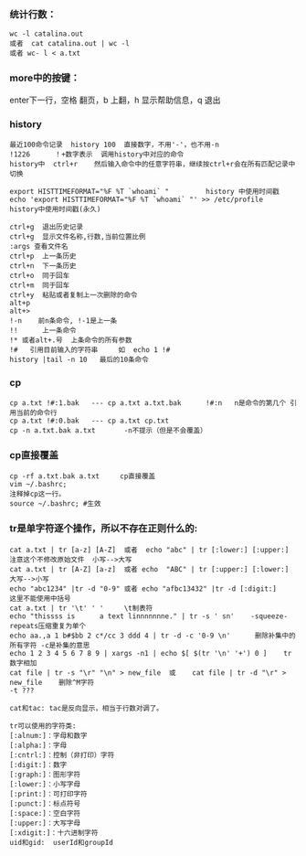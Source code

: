 ### 统计行数：  

    wc -l catalina.out    
    或者  cat catalina.out | wc -l   
    或者 wc- l < a.txt  

### more中的按键：  
enter下一行，空格  翻页，b 上翻，h 显示帮助信息，q 退出  


### history  

    最近100命令记录  history 100  直接数字，不用'-'，也不用-n
    !1226      ！+数字表示  调用history中对应的命令
    history中  ctrl+r    然后输入命令中的任意字符串，继续按ctrl+r会在所有匹配记录中切换

    export HISTTIMEFORMAT="%F %T `whoami` "         history 中使用时间戳
    echo 'export HISTTIMEFORMAT="%F %T `whoami` "' >> /etc/profile          history中使用时间戳(永久)

    ctrl+g  退出历史记录
    ctrl+g  显示文件名称,行数,当前位置比例
    :args 查看文件名
    ctrl+p  上一条历史
    ctrl+n  下一条历史
    ctrl+o  同于回车
    ctrl+m  同于回车
    ctrl+y  粘贴或者复制上一次删除的命令
    alt+p
    alt+>
    !-n    前n条命令, !-1是上一条
    !!      上一条命令
    !* 或者alt+.号  上条命令的所有参数
    !#   引用目前输入的字符串     如  echo 1 !#
    history |tail -n 10   最后的10条命令


### cp  

    cp a.txt !#:1.bak   --- cp a.txt a.txt.bak      !#:n   n是命令的第几个 引用当前的命令行
    cp a.txt !#:0.bak   --- cp a.txt cp.txt
    cp -n a.txt.bak a.txt       -n不提示（但是不会覆盖）

### cp直接覆盖   

    cp -rf a.txt.bak a.txt     cp直接覆盖
    vim ~/.bashrc;
    注释掉cp这一行。
    source ~/.bashrc; #生效


### tr是单字符逐个操作，所以不存在正则什么的:  

    cat a.txt | tr [a-z] [A-Z]  或者  echo "abc" | tr [:lower:] [:upper:] 注意这个不修改原始文件  小写-->大写
    cat a.txt | tr [A-Z] [a-z]  或者 echo  "ABC" | tr [:upper:] [:lower:]  大写-->小写
    echo "abc1234" |tr -d "0-9" 或者 echo "afbc13432" |tr -d [:digit:]    这里不能使用中括号
    cat a.txt | tr '\t' ' '     \t制表符
    echo "thissss is      a text linnnnnnne." | tr -s ' sn'    -squeeze-repeats压缩重复为单个
    echo aa.,a 1 b#$bb 2 c*/cc 3 ddd 4 | tr -d -c '0-9 \n'      删除补集中的所有字符 -c是补集的意思
    echo 1 2 3 4 5 6 7 8 9 | xargs -n1 | echo $[ $(tr '\n' '+') 0 ]    tr数字相加
    cat file | tr -s "\r" "\n" > new_file  或    cat file | tr -d "\r" > new_file    删除^M字符
    -t ???

    cat和tac: tac是反向显示，相当于行数对调了。

    tr可以使用的字符类:
    [:alnum:]：字母和数字
    [:alpha:]：字母
    [:cntrl:]：控制（非打印）字符
    [:digit:]：数字
    [:graph:]：图形字符
    [:lower:]：小写字母
    [:print:]：可打印字符
    [:punct:]：标点符号
    [:space:]：空白字符
    [:upper:]：大写字母
    [:xdigit:]：十六进制字符
    uid和gid:  userId和groupId
